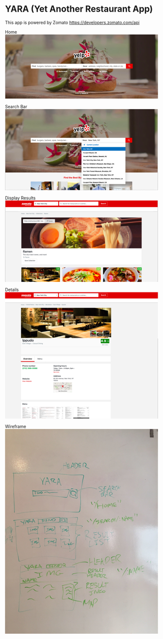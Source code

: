 # YARA (Yet Another Restaurant App)

This app is powered by Zomato
https://developers.zomato.com/api

Home
![Image](https://github.com/KeigoAlexTanaka/Restaurant_App/blob/master/src/assets/img01.png?raw=true)

Search Bar
![Image](https://github.com/KeigoAlexTanaka/Restaurant_App/blob/master/src/assets/img02.png?raw=true)

Display Results
![Image](https://github.com/KeigoAlexTanaka/Restaurant_App/blob/master/src/assets/img03.png?raw=true)

Details
![Image](https://github.com/KeigoAlexTanaka/Restaurant_App/blob/master/src/assets/img04.png?raw=true)

Wireframe
![Image](https://github.com/KeigoAlexTanaka/Restaurant_App/blob/master/src/assets/wireframe.jpg?raw=true)